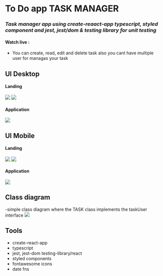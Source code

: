 # To Do app TASK MANAGER

### _Task manager app using create-reaact-app typescript, styled component and jest, jest/dom & testing library  for unit testing_  

#### Watch live :

- You can create, read, edit and delete task also you cant have multiple user for managas your task 
 
## UI Desktop 

#### Landing
![](https://jdcastaneda.ml/tienda/wp-content/uploads/2022/04/task-desktop-user-0.png)
![](https://jdcastaneda.ml/tienda/wp-content/uploads/2022/04/task-desktop-user-1.png)

#### Application
![](https://jdcastaneda.ml/tienda/wp-content/uploads/2022/04/to-do-desktop-yes.png)


## UI Mobile

#### Landing
![](https://jdcastaneda.ml/tienda/wp-content/uploads/2022/04/task-mobile-1.png)
![](https://jdcastaneda.ml/tienda/wp-content/uploads/2022/04/task-mobile-2.png)

#### Application
![](https://jdcastaneda.ml/tienda/wp-content/uploads/2022/04/to-do-mobile-yes.png)


## Class diagram
-simple class diagram where the TASK class implements the taskUser interface
![](https://jdcastaneda.ml/tienda/wp-content/uploads/2022/04/class-diagramto-do-app.png)


## Tools
- create-react-app
- typescript
- jest, jest-dom testing-library/react
- styled components
- fontawesome icons
- date fns
